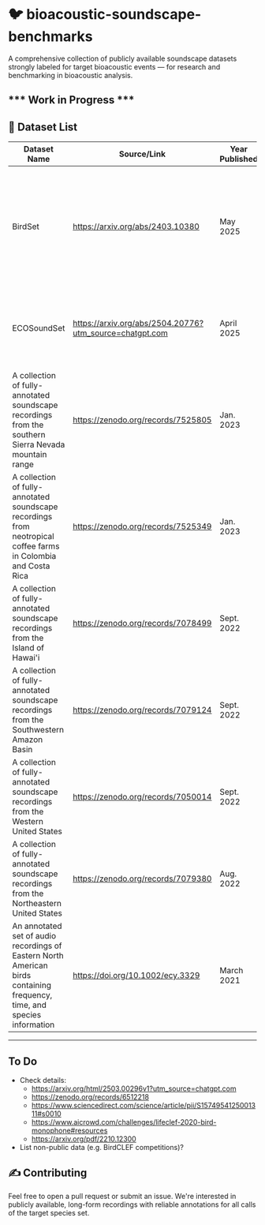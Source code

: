 # 🐦 bioacoustic-soundscape-benchmarks
A comprehensive collection of publicly available soundscape datasets strongly labeled for target bioacoustic events — for research and benchmarking in bioacoustic analysis.

*** Work in Progress ***
---

## 📂 Dataset List
| Dataset Name        | Source/Link                 | Year Published | Description                                               | Authors |
|---------------------|-----------------------------|----------------|----------------------------------------------|--------|
| BirdSet             | https://arxiv.org/abs/2403.10380 | May 2025 | 6,800 recording hours from ~10,000 classes for training and more than 400 hours across eight evaluation datasets | Lukas Rauch, et al. |
| ECOSoundSet | https://arxiv.org/abs/2504.20776?utm_source=chatgpt.com | April 2025 | Mix of strong and weakly labeled recordings for 224 insect species | David Funosas, et al. |
| A collection of fully-annotated soundscape recordings from the southern Sierra Nevada mountain range  | https://zenodo.org/records/7525805 | Jan. 2023 | ~16.667 hours, 21 bird species  | Mary Clapp, et al. |
| A collection of fully-annotated soundscape recordings from neotropical coffee farms in Colombia and Costa Rica | https://zenodo.org/records/7525349 | Jan. 2023 | 34 hours, 89 bird species | Álvaro Vega-Hidalgo, et al. |
| A collection of fully-annotated soundscape recordings from the Island of Hawai'i  | https://zenodo.org/records/7078499 | Sept. 2022 | 51 hours, 27 bird species | Amanda Navine, et al. |
| A collection of fully-annotated soundscape recordings from the Southwestern Amazon Basin  | https://zenodo.org/records/7079124 | Sept. 2022 | 21 hours, 132 bird species | W. Alexander Hopping, Stefan Kahl, Holger Klinck |
| A collection of fully-annotated soundscape recordings from the Western United States  | https://zenodo.org/records/7050014 | Sept. 2022 | 33 hours, 56 bird species | Stefan Kahl, et al. |
| A collection of fully-annotated soundscape recordings from the Northeastern United States | https://zenodo.org/records/7079380 | Aug. 2022 | 285 hours, 81 bird species | Stefan Kahl, Russel Charif, Holger Klinck |
| An annotated set of audio recordings of Eastern North American birds containing frequency, time, and species information | https://doi.org/10.1002/ecy.3329 | March 2021 | 6.4 hours, 48 species | Lauren M. Chronister, Tessa A. Rhinehart, Aidan Place, Justin Kitzes |
---

## To Do
* Check details:
  * https://arxiv.org/html/2503.00296v1?utm_source=chatgpt.com
  * https://zenodo.org/records/6512218
  * https://www.sciencedirect.com/science/article/pii/S1574954125001311#s0010
  * https://www.aicrowd.com/challenges/lifeclef-2020-bird-monophone#resources
  * https://arxiv.org/pdf/2210.12300
* List non-public data (e.g. BirdCLEF competitions)?

## ✍️ Contributing

Feel free to open a pull request or submit an issue. We're interested in publicly available, long-form recordings with reliable annotations for all calls of the target species set.


